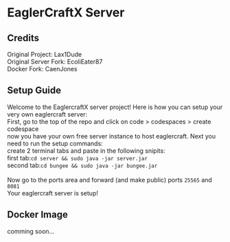 # EaglerCraftX Server

## Credits
Original Project: Lax1Dude
<br>
Original Server Fork: EcoliEater87
<br>
Docker Fork: CaenJones
<br>
## Setup Guide
Welcome to the EaglercraftX server project! Here is how you can setup your very own eaglercraft server:
<br>
First, go to the top of the repo and click on code > codespaces > create codespace
<br>
now you have your own free server instance to host eaglercraft. Next you need to run the setup commands:
<br>
create 2 terminal tabs and paste in the following snipits:
<br>
first tab:`cd server && sudo java -jar server.jar`
<br>
second tab:`cd bungee && sudo java -jar bungee.jar`
<br>
<br>
Now go to the ports area and forward (and make public) ports `25565` and `8081`
<br>
Your eaglercraft server is setup!

## Docker Image
comming soon...
